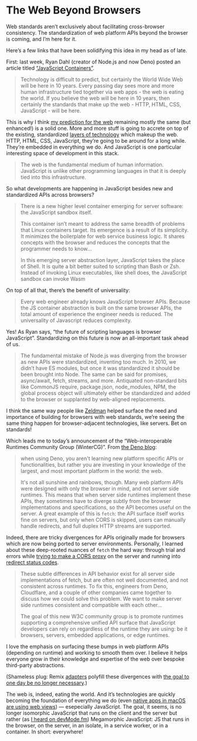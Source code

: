# The Web Beyond Browsers

Web standards aren’t exclusively about facilitating cross-browser consistency. The standardization of web platform APIs beyond the browser is coming, and I’m here for it.

Here’s a few links that have been solidifying this idea in my head as of late.

First: last week, Ryan Dahl (creator of Node.js and now Deno) posted an article titled [“JavaScript Containers”](https://tinyclouds.org/javascript_containers).

> Technology is difficult to predict, but certainly the World Wide Web will be here in 10 years. Every passing day sees more and more human infrastructure tied together via web apps - the web is eating the world. If you believe the web will be here in 10 years, then certainly the standards that make up the web - HTTP, HTML, CSS, JavaScript - will be here.

This is why I think [my prediction for the web](https://blog.jim-nielsen.com/2022/web-predictions-on-a-whim/) remaining mostly the same (but enhanced!) is a solid one. More and more stuff is going to accrete on top of the existing, standardized [layers of technology](https://adactio.com/articles/16251) which makeup the web. HTTP, HTML, CSS, JavaScript, they’re going to be around for a long while. They’re embedded in everything we do. And JavaScript is one particular interesting space of development in this stack.

> The web is the fundamental medium of human information. JavaScript is unlike other programming languages in that it is deeply tied into this infrastructure.

So what developments are happening in JavaScript besides new and standardized APIs across browsers?

> There is a new higher level container emerging for server software: the JavaScript sandbox itself.
> 
> This container isn’t meant to address the same breadth of problems that Linux containers target. Its emergence is a result of its simplicity. It minimizes the boilerplate for web service business logic. It shares concepts with the browser and reduces the concepts that the programmer needs to know…
> 
> In this emerging server abstraction layer, JavaScript takes the place of Shell. It is quite a bit better suited to scripting than Bash or Zsh. Instead of invoking Linux executables, like shell does, the JavaScript sandbox can invoke Wasm

On top of all that, there’s the benefit of universality:

> Every web engineer already knows JavaScript browser APIs. Because the JS container abstraction is built on the same browser APIs, the total amount of experience the engineer needs is reduced. The universality of Javascript reduces complexity.

Yes! As Ryan says, “the future of scripting languages is browser JavaScript”. Standardizing on this future is now an all-important task ahead of us. 

> The fundamental mistake of Node.js was diverging from the browser as new APIs were standardized, inventing too much. In 2010, we didn’t have ES modules, but once it was standardized it should be been brought into Node. The same can be said for promises, async/await, fetch, streams, and more. Antiquated non-standard bits like CommonJS require, package.json, node_modules, NPM, the global process object will ultimately either be standardized and added to the browser or supplanted by web-aligned replacements.

I think the same way people like [Zeldman](https://en.wikipedia.org/wiki/Jeffrey_Zeldman) helped surface the need and importance of building for browsers with web standards, we’re seeing the same thing happen for browser-adjacent technologies, like servers. Bet on standards!

Which leads me to today’s announcement of the “Web-interoperable Runtimes Community Group (WinterCG)”. From [the Deno blog](https://deno.com/blog/announcing-wintercg):

> when using Deno, you aren't learning new platform specific APIs or functionalities, but rather you are investing in your knowledge of the largest, and most important platform in the world: the web.
>
> It's not all sunshine and rainbows, though. Many web platform APIs were designed with only the browser in mind, and not server side runtimes. This means that when server side runtimes implement these APIs, they sometimes have to diverge subtly from the browser implementations and specifications, so the API becomes useful on the server. A great example of this is `fetch`: the API surface itself works fine on servers, but only when CORS is skipped, users can manually handle redirects, and full duplex HTTP streams are supported.

Indeed, there are tricky divergences for APIs originally made for browsers which are now being ported to server environments. Personally, I learned about these deep-rooted nuances of `fetch` the hard way: through trial and errors while [trying to make a CORS proxy](https://blog.jim-nielsen.com/2020/a-cors-proxy-with-netlify/) on the server and running into [redirect status codes](https://blog.jim-nielsen.com/2021/fetch-and-3xx-redirect-status-codes/).

> These subtle differences in API behavior exist for all server side implementations of fetch, but are often not well documented, and not consistent across runtimes. To fix this, engineers from Deno, Cloudflare, and a couple of other companies came together to discuss how we could solve this problem. We want to make server side runtimes consistent and compatible with each other...
> 
> The goal of this new W3C community group is to promote runtimes supporting a comprehensive unified API surface that JavaScript developers can rely on regardless of the runtime they are using: be it browsers, servers, embedded applications, or edge runtimes.

I love the emphasis on surfacing these bumps in web platform APIs (depending on runtime) and working to smooth them over. I believe it helps everyone grow in their knowledge and expertise of the web over bespoke third-party abstractions.

(Shameless plug: Remix [adapters](https://remix.run/docs/en/v1/other-api/adapter) polyfill these divergences with [the goal to one day be no longer necessary](https://twitter.com/ryanflorence/status/1523653395038449665).)

The web is, indeed, eating the world. And it’s technologies are quickly becoming the foundation of everything we do (even [native apps in macOS are using web views](https://blog.jim-nielsen.com/2022/inspecting-web-views-in-macos/)) — esepecially JavaScript. The goal, it seems, is no longer isomorphic JavaScript that runs on the client and the server but rather (as [I heard on devMode.fm](https://blog.jim-nielsen.com/2022/notes-from-michael-jackson-devmode-fm/)) Megamorphic JavaScript: JS that runs in the browser, on the server, in an isolate, in a service worker, or in a container. In short: everywhere!